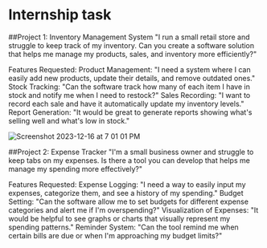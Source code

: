 # Internship task

##Project 1: Inventory Management System
"I run a small retail store and struggle to keep track of my inventory. Can you create a software solution that
helps me manage my products, sales, and inventory more efficiently?"

Features Requested:
Product Management: "I need a system where I can easily add new products, update their details, and
remove outdated ones."
Stock Tracking: "Can the software track how many of each item I have in stock and notify me when I need to
restock?"
Sales Recording: "I want to record each sale and have it automatically update my inventory levels."
Report Generation: "It would be great to generate reports showing what's selling well and what's low in
stock."

![Screenshot 2023-12-16 at 7 01 01 PM](https://github.com/ChrizRoy/prsoftwareservices/assets/84273309/6d404106-f860-4eed-b80e-24ead74573e3)

##Project 2: Expense Tracker
"I'm a small business owner and struggle to keep tabs on my expenses. Is there a tool you can develop that
helps me manage my spending more effectively?"

Features Requested:
Expense Logging: "I need a way to easily input my expenses, categorize them, and see a history of my
spending."
Budget Setting: "Can the software allow me to set budgets for different expense categories and alert me if
I'm overspending?"
Visualization of Expenses: "It would be helpful to see graphs or charts that visually represent my spending
patterns."
Reminder System: "Can the tool remind me when certain bills are due or when I'm approaching my budget
limits?"
